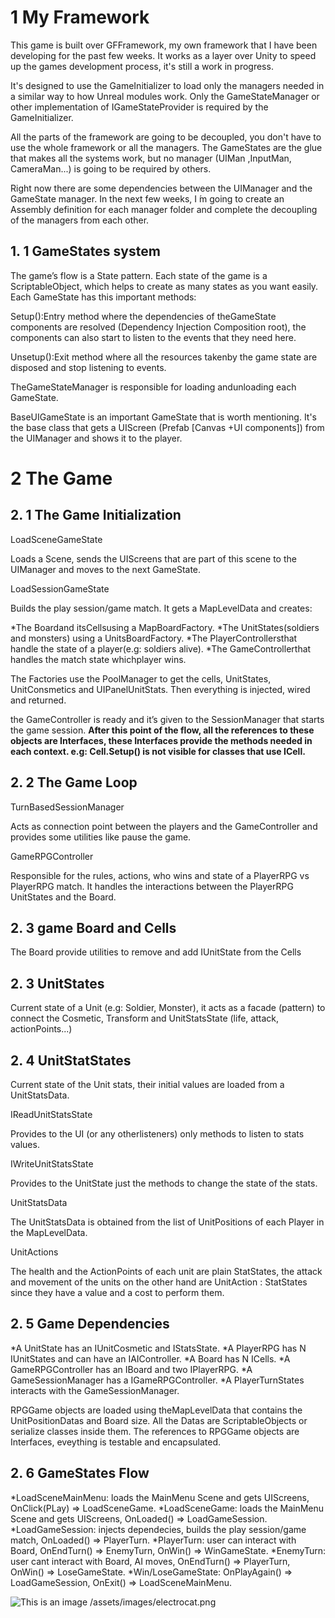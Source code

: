 # 1 My Framework

This game is built over GFFramework, my own framework that I have been developing for
the past few weeks. It works as a layer over Unity to speed up the games development
process, it's still a work in progress.

It's designed to use the GameInitializer to load only the managers needed in a similar way to
how Unreal modules work. Only the GameStateManager or other implementation of
IGameStateProvider is required by the GameInitializer.

All the parts of the framework are going to be decoupled, you don't have to use the whole
framework or all the managers. The GameStates are the glue that makes all the systems
work, but no manager (UIMan ,InputMan, CameraMan...) is going to be required by others.

Right now there are some dependencies between the UIManager and the GameState
manager. In the next few weeks, I ́m going to create an Assembly definition for each
manager folder and complete the decoupling of the managers from each other.

## 1. 1 GameStates system

The game’s flow is a State pattern. Each state of the game is a ScriptableObject, which
helps to create as many states as you want easily. Each GameState has this important methods:

Setup():Entry method where the dependencies of theGameState components are resolved
(Dependency Injection Composition root), the components can also start to listen to the
events that they need here.

Unsetup():Exit method where all the resources takenby the game state are disposed and
stop listening to events.

TheGameStateManager is responsible for loading andunloading each GameState.

BaseUIGameState is an important GameState that is worth mentioning. It's the base class
that gets a UIScreen (Prefab [Canvas +UI components]) from the UIManager and shows it
to the player.

# 2 The Game

## 2. 1 The Game Initialization

LoadSceneGameState

Loads a Scene, sends the UIScreens that are part of this scene to the UIManager and
moves to the next GameState.

LoadSessionGameState

Builds the play session/game match. It gets a MapLevelData and creates:

*The Boardand itsCellsusing a MapBoardFactory.
*The UnitStates(soldiers and monsters) using a UnitsBoardFactory.
*The PlayerControllersthat handle the state of a player(e.g: soldiers alive).
*The GameControllerthat handles the match state whichplayer wins.

The Factories use the PoolManager to get the cells, UnitStates, UnitConsmetics and
UIPanelUnitStats. Then everything is injected, wired and returned.

the GameController is ready and it’s given to the SessionManager that starts the
game session. **After this point of the flow, all the references to these objects 
are Interfaces, these Interfaces provide the methods needed in each context.
e.g: Cell.Setup() is not visible for classes that use ICell.**


## 2. 2 The Game Loop

TurnBasedSessionManager

Acts as connection point between the players and the GameController and provides some
utilities like pause the game.

GameRPGController

Responsible for the rules, actions, who wins and state of a PlayerRPG vs PlayerRPG match.
It handles the interactions between the PlayerRPG UnitStates and the Board.


## 2. 3 game Board and Cells

The Board provide utilities to remove and add IUnitState from the Cells

## 2. 3 UnitStates

Current state of a Unit (e.g: Soldier, Monster), it acts as a facade (pattern) to connect the
Cosmetic, Transform and UnitStatsState (life, attack, actionPoints...)

## 2. 4 UnitStatStates

Current state of the Unit stats, their initial values are loaded from a UnitStatsData.

IReadUnitStatsState

Provides to the UI (or any otherlisteners) only methods to listen to stats values.

IWriteUnitStatsState

Provides to the UnitState just the methods to
change the state of the stats.

UnitStatsData

The UnitStatsData is obtained from the list of UnitPositions 
of each Player in the MapLevelData.

UnitActions

The health and the ActionPoints of each unit are plain StatStates, the attack and movement
of the units on the other hand are UnitAction : StatStates since they have a value and 
a cost to perform them.

## 2. 5  Game Dependencies 

*A UnitState has an IUnitCosmetic and IStatsState.
*A PlayerRPG has N IUnitStates and can have an IAIController.
*A Board has N ICells.
*A GameRPGController has an IBoard and two IPlayerRPG.
*A GameSessionManager has a IGameRPGController.
*A PlayerTurnStates interacts with the GameSessionManager.

RPGGame objects are loaded using theMapLevelData that contains the UnitPositionDatas and Board size. 
All the Datas are ScriptableObjects or serialize classes inside them. 
The references to RPGGame objects are Interfaces, eveything is testable and encapsulated.

## 2. 6  GameStates Flow

*LoadSceneMainMenu: loads the MainMenu Scene and gets UIScreens, OnClick(PLay) => LoadSceneGame.
*LoadSceneGame: loads the MainMenu Scene and gets UIScreens, OnLoaded() => LoadGameSession.
*LoadGameSession: injects dependecies, builds the play session/game match, OnLoaded() => PlayerTurn.
*PlayerTurn: user can interact with Board, OnEndTurn() => EnemyTurn, OnWin() => WinGameState.
*EnemyTurn: user cant interact with Board, AI moves, OnEndTurn() => PlayerTurn, OnWin() => LoseGameState.
*Win/LoseGameState: OnPlayAgain() => LoadGameSession, OnExit() => LoadSceneMainMenu.

![This is an image](https://myoctocat.com/assets/images/base-octocat.svg)
/assets/images/electrocat.png